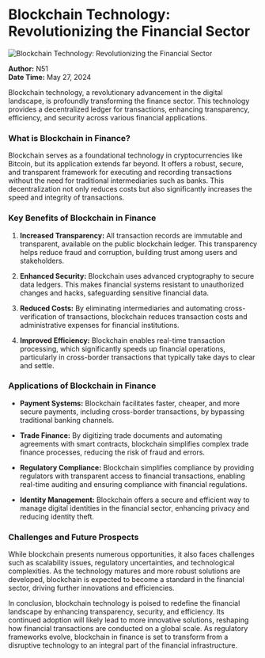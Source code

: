 # Blockchain Technology: Revolutionizing the Financial Sector

![Blockchain Technology: Revolutionizing the Financial Sector](https://uploads-ssl.webflow.com/665f9886cd4e586a9a14dc8c/66977aa0bd66c11ca4b72adb_Blockchain%20Technology%20Revolutionizing%20the%20Financial%20Sector.png)

**Author:** N51  
**Date Time:** May 27, 2024

Blockchain technology, a revolutionary advancement in the digital landscape, is profoundly transforming the finance sector. This technology provides a decentralized ledger for transactions, enhancing transparency, efficiency, and security across various financial applications.

### What is Blockchain in Finance?

Blockchain serves as a foundational technology in cryptocurrencies like Bitcoin, but its application extends far beyond. It offers a robust, secure, and transparent framework for executing and recording transactions without the need for traditional intermediaries such as banks. This decentralization not only reduces costs but also significantly increases the speed and integrity of transactions.

### Key Benefits of Blockchain in Finance

1. **Increased Transparency:** All transaction records are immutable and transparent, available on the public blockchain ledger. This transparency helps reduce fraud and corruption, building trust among users and stakeholders.

2. **Enhanced Security:** Blockchain uses advanced cryptography to secure data ledgers. This makes financial systems resistant to unauthorized changes and hacks, safeguarding sensitive financial data.

3. **Reduced Costs:** By eliminating intermediaries and automating cross-verification of transactions, blockchain reduces transaction costs and administrative expenses for financial institutions.

4. **Improved Efficiency:** Blockchain enables real-time transaction processing, which significantly speeds up financial operations, particularly in cross-border transactions that typically take days to clear and settle.

### Applications of Blockchain in Finance

- **Payment Systems:** Blockchain facilitates faster, cheaper, and more secure payments, including cross-border transactions, by bypassing traditional banking channels.

- **Trade Finance:** By digitizing trade documents and automating agreements with smart contracts, blockchain simplifies complex trade finance processes, reducing the risk of fraud and errors.

- **Regulatory Compliance:** Blockchain simplifies compliance by providing regulators with transparent access to financial transactions, enabling real-time auditing and ensuring compliance with financial regulations.

- **Identity Management:** Blockchain offers a secure and efficient way to manage digital identities in the financial sector, enhancing privacy and reducing identity theft.

### Challenges and Future Prospects

While blockchain presents numerous opportunities, it also faces challenges such as scalability issues, regulatory uncertainties, and technological complexities. As the technology matures and more robust solutions are developed, blockchain is expected to become a standard in the financial sector, driving further innovations and efficiencies.

In conclusion, blockchain technology is poised to redefine the financial landscape by enhancing transparency, security, and efficiency. Its continued adoption will likely lead to more innovative solutions, reshaping how financial transactions are conducted on a global scale. As regulatory frameworks evolve, blockchain in finance is set to transform from a disruptive technology to an integral part of the financial infrastructure.